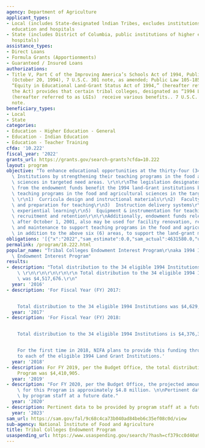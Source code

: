 ```yaml
---
agency: Department of Agriculture
applicant_types:
- Local (includes State-designated lndian Tribes, excludes institutions of higher
  education and hospitals
- State (includes District of Columbia, public institutions of higher education and
  hospitals)
assistance_types:
- Direct Loans
- Formula Grants (Apportionments)
- Guaranteed / Insured Loans
authorizations:
- Title V, Part C of the Improving America’s Schools Act of 1994, Public law 103-382
  (October 20, 1994), 7 U.S.C. 301 note, as amended; Public Law 105-185, cited as
  “Equity in Educational Land-Grant Status Act of 1994,” (hereafter referred to as
  the Act) provides that certain tribal colleges, designated as “1994 Land-Grant Institutions,”
  (hereafter referred to as LGIs)  receive various benefits.. 7 U.S.C. &sect; 301
  note.
beneficiary_types:
- Local
- State
categories:
- Education - Higher Education - General
- Education - Indian Education
- Education - Teacher Training
cfda: '10.222'
fiscal_year: '2022'
grants_url: https://grants.gov/search-grants?cfda=10.222
layout: program
objective: "To enhance educational opportunities at the thirty-four (34) Land Grant\
  \ Institutions by strengthening their teaching programs in the food and agricultural\
  \ sciences in targeted need areas. \r\n\r\nThe legislation designates that the interest\
  \ from the endowment funds benefit the 1994 land-Grant institutions by supporting\
  \ teaching programs in the food and agricultural sciences in the target areas of:\
  \ \r\n1)  Curricula design and instructional materials\r\n2)  Faculty development\
  \ and preparation for teaching\r\n3)  Instruction delivery systems\r\n4)  Student\
  \ experiential learning\r\n5)  Equipment & instrumentation for teaching\r\n6)  Student\
  \ recruitment and retention\r\n\r\nAdditionally, endowment funds released on or\
  \ after October 1, 2001, also may be used for facility renovation, repair, construction\
  \ and maintenance to support teaching programs in the food and agriculture sciences\
  \ in addition to the above six (6) areas, to support the land-grant mission. \r\n"
obligations: '[{"x":"2022","sam_estimate":0.0,"sam_actual":4631580.0,"usa_spending_actual":4631579.0},{"x":"2023","sam_estimate":4284309.81,"sam_actual":0.0,"usa_spending_actual":4284309.81},{"x":"2024","sam_estimate":0.0,"sam_actual":0.0,"usa_spending_actual":0.0}]'
permalink: /program/10.222.html
popular_name: "Tribal Colleges Endowment Interest Program\r\naka 1994 Institutions\
  \ Endowment Interest Program"
results:
- description: "Total distribution to the 34 eligible 1994 Institutions is $4,517,676\
    \ \r\n\r\n\r\n\r\n\r\n Total distribution to the 34 eligible 1994 Institutions\
    \ was $4,517,676.\r\n"
  year: '2016'
- description: 'For Fiscal Year (FY) 2017:


    Total distribution to the 34 eligible 1994 Institutions was $4,629,955.'
  year: '2017'
- description: 'For Fiscal Year (FY) 2018:


    Total distribution to the 34 eligible 1994 Institutions is $4,376,381.


    For the first time in 2018, NIFA plans to provide this funding through a check
    to each of the eligible 1994 Land Grant Institutions.'
  year: '2018'
- description: For FY 2019, per the Budget Office, the total distribution for this
    Program was $4,410,905.
  year: '2019'
- description: "For FY 2020, per the Budget Office, the projected amount available\
    \ for this Program is approximately $4.8 million. \n\nPertinent data to be provided\
    \ by program staff at a future date."
  year: '2020'
- description: Pertinent data to be provided by program staff at a future date.
  year: '2023'
sam_url: https://sam.gov/fal/9c68c4ca73b040ad84beb6c35ef08c0d/view
sub-agency: National Institute of Food and Agriculture
title: Tribal Colleges Endowment Program
usaspending_url: https://www.usaspending.gov/search/?hash=cf379cc0d40a99c28a0d9b2af83fc855
---
```

